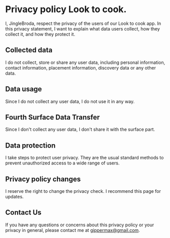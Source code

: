 # Privacy policy Look to cook.

I, JingleBroda, respect the privacy of the users of our Look to cook app. In this privacy statement, I want to explain what data users collect, how they collect it, and how they protect it.

## Collected data
I do not collect, store or share any user data, including personal information, contact information, placement information, discovery data or any other data.

## Data usage
Since I do not collect any user data, I do not use it in any way.

## Fourth Surface Data Transfer
Since I don't collect any user data, I don't share it with the surface part.

## Data protection
I take steps to protect user privacy. They are the usual standard methods to prevent unauthorized access to a wide range of users.

## Privacy policy changes
I reserve the right to change the privacy check. I recommend this page for updates.

## Contact Us
If you have any questions or concerns about this privacy policy or your privacy in general, please contact me at gippermax@gmail.com.
